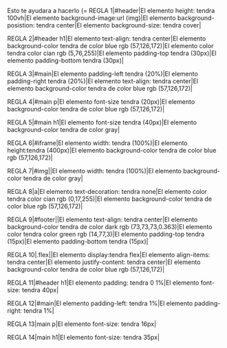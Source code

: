 Esto te ayudara a hacerlo (=
REGLA 1|#header|El elemento height: tendra 100vh|El elemento background-image:url (img)|El elemento background-posistion: tendra center|El elemento background-size: tendra cover|


REGLA 2|#header h1|El elemento text-align: tendra center|El elemento background-color tendra de color blue rgb (57,126,172)|El elemento color tendra color cian rgb (5,76,255)|El elemento padding-top tendra (30px)|El elemento padding-bottom tendra (30px)|


REGLA 3|#main|El elemento padding-left tendra (20%)|El elemento padding-right tendra (20%)|El elemento text-align: tendra center|El elemento background-color tendra de color blue rgb (57,126,172)|


REGLA 4|#main p|El elemento font-size tendra (20px)|El elemento background-color tendra de color blue rgb (57,126,172)|


REGLA 5|#main h1|El elemento font-size tendra (40px)|El elemento background-color tendra de color gray|


REGLA 6|#iframe|El elemento width: tendra (100%)|El elemento height:tendra (400px)|El elemento background-color tendra de color blue rgb (57,126,172)|


REGLA 7|#img||El elemento width: tendra (100%)|El elemento background-color tendra de color gray|


REGLA 8|a|El elemento text-decoration: tendra none|El elemento color tendra color cian rgb (0,17,255)|El elemento background-color tendra de color blue rgb (57,126,172)|


REGLA 9|#footer||El elemento text-align: tendra center|El elemento background-color tendra de color dark rgb (73,73,73,0.363)|El elemento color tendra color green rgb (14,77,3)|El elemento padding-top tendra (15px)|El elemento padding-bottom tendra (15px)|


REGLA 10|.flex||El elemento display:tendra flex|El elemento align-items: tendra center|El elemento justify-content: tendra center|El elemento background-color tendra de color blue rgb (57,126,172)|


REGLA 11|#header h1|El elemento padding: tendra 0 1%|El elemento font-size: tendra 40px|


REGLA 12|#main|El elemento padding-left: tendra 1%|El elemento padding-right: tendra 1%|


REGLA 13|main p|El elemento font-size: tendra 16px|


REGLA 14|main h1|El elemento font-size: tendra 35px|

